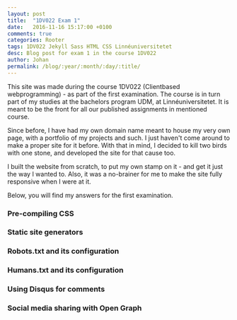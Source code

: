 ```yaml
---
layout: post
title:  "1DV022 Exam 1"
date:   2016-11-16 15:17:00 +0100
comments: true
categories: Rooter
tags: 1DV022 Jekyll Sass HTML CSS Linnéuniversitetet
desc: Blog post for exam 1 in the course 1DV022
author: Johan
permalink: /blog/:year/:month/:day/:title/
---
```

This site was made during the course 1DV022 (Clientbased webprogramming) - as part of the first examination. The course is in turn part of my studies at the bachelors program UDM, at Linnéuniversitetet. It is meant to be the front for all our published assignments in mentioned course. 

Since before, I have had my own domain name meant to house my very own page, with a portfolio of my projects and such. I just haven't come around to make a proper site for it before. With that in mind, I decided to kill two birds with one stone, and developed the site for that cause too.

I built the website from scratch, to put my own stamp on it - and get it just the way I wanted to. Also, it was a no-brainer for me to make the site fully responsive when I were at it. 

Below, you will find my answers for the first examination.

### Pre-compiling CSS

### Static site generators

### Robots.txt and its configuration

### Humans.txt and its configuration

### Using Disqus for comments

### Social media sharing with Open Graph